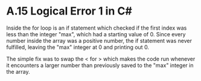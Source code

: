 # A.15 Logical Error 1 in C#

Inside the for loop is an if statement which checked
if the first index was less than the integer "max", which had a starting value of 0. Since every number inside the array was a positive number, the if statement was never fulfilled, leaving the "max" integer at 0 and printing out 0.

The simple fix was to swap the < for > which makes the code run whenever it encounters a larger number than previously saved to the "max" integer in the array.
